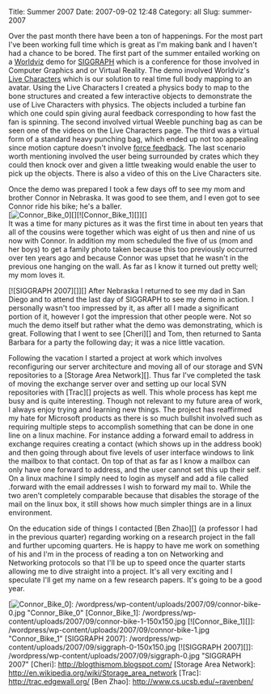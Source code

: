 Title: Summer 2007
Date: 2007-09-02 12:48
Category: all
Slug: summer-2007

Over the past month there have been a ton of happenings. For the most part I've
been working full time which is great as I'm making bank and I haven't had a
chance to be bored. The first part of the summer entailed working on a
[Worldviz][] demo for [SIGGRAPH][] which is a conference for those involved in
Computer Graphics and or Virtual Reality. The demo involved Worldviz's [Live
Characters][] which is our solution to real time full body mapping to an
avatar. Using the Live Characters I created a physics body to map to the bone
structures and created a few interactive objects to demonstrate the use of Live
Characters with physics. The objects included a turbine fan which one could
spin giving aural feedback corresponding to how fast the fan is spinning. The
second involved virtual Weeble punching bag as can be seen one of the videos on
the Live Characters page. The third was a virtual form of a standard heavy
punching bag, which ended up not too appealing since motion capture doesn't
involve [force feedback][]. The last scenario worth mentioning involved the
user being surrounded by crates which they could then knock over and given a
little tweaking would enable the user to pick up the objects. There is also a
video of this on the Live Characters site.

Once the demo was prepared I took a few days off to see my mom and
brother Connor in Nebraska. It was good to see them, and I even got to
see Connor ride his bike; he's a baller.  
[![Connor\_Bike\_0][]][][![Connor\_Bike\_1][]][]  
It was a time for many pictures as it was the first time in about ten
years that all of the cousins were together which was eight of us then
and nine of us now with Connor. In addition my mom scheduled the five of
us (mom and her boys) to get a family photo taken because this too
previously occurred over ten years ago and because Connor was upset that
he wasn't in the previous one hanging on the wall. As far as I know it
turned out pretty well; my mom loves it.

[![SIGGRAPH 2007][]][] After Nebraska I returned to see my dad in San Diego and
to attend the last day of SIGGRAPH to see my demo in action. I personally
wasn't too impressed by it, as after all I made a significant portion of it,
however I got the impression that other people were. Not so much the demo
itself but rather what the demo was demonstrating, which is great.  Following
that I went to see [Cheri][] and Tom, then returned to Santa Barbara for a
party the following day; it was a nice little vacation.

Following the vacation I started a project at work which involves reconfiguring
our server architecture and moving all of our storage and SVN repositories to a
[Storage Area Network][]. Thus far I've completed the task of moving the
exchange server over and setting up our local SVN repositories with [Trac][]
projects as well. This whole process has kept me busy and is quite
interesting. Though not relevant to my future area of work, I always enjoy
trying and learning new things. The project has reaffirmed my hate for
Microsoft products as there is so much bullshit involved such as requiring
multiple steps to accomplish something that can be done in one line on a linux
machine. For instance adding a forward email to address in exchange requires
creating a contact (which shows up in the address book) and then going through
about five levels of user interface windows to link the mailbox to that
contact. On top of that as far as I know a mailbox can only have one forward to
address, and the user cannot set this up their self. On a linux machine I
simply need to login as myself and add a file called .forward with the email
addresses I wish to forward my mail to. While the two aren't completely
comparable because that disables the storage of the mail on the linux box, it
still shows how much simpler things are in a linux environment.

On the education side of things I contacted [Ben Zhao][] (a professor I had in
the previous quarter) regarding working on a research project in the fall and
further upcoming quarters. He is happy to have me work on something of his and
I'm in the process of reading a ton on Networking and Networking protocols so
that I'll be up to speed once the quarter starts allowing me to dive straight
into a project. It's all very exciting and I speculate I'll get my name on a
few research papers. It's going to be a good year.

  [Worldviz]: http://www.worldviz.com
  [SIGGRAPH]: http://www.siggraph.org/
  [Live Characters]: http://www.worldviz.com/products/livecharacters/index.html
  [force feedback]: http://en.wikipedia.org/wiki/Haptic
  [Connor\_Bike\_0]: /wordpress/wp-content/uploads/2007/09/connor-bike-0-150x150.jpg
  [![Connor\_Bike\_0][]]: /wordpress/wp-content/uploads/2007/09/connor-bike-0.jpg
    "Connor_Bike_0"
  [Connor\_Bike\_1]: /wordpress/wp-content/uploads/2007/09/connor-bike-1-150x150.jpg
  [![Connor\_Bike\_1][]]: /wordpress/wp-content/uploads/2007/09/connor-bike-1.jpg
    "Connor_Bike_1"
  [SIGGRAPH 2007]: /wordpress/wp-content/uploads/2007/09/siggraph-0-150x150.jpg
  [![SIGGRAPH 2007][]]: /wordpress/wp-content/uploads/2007/09/siggraph-0.jpg
    "SIGGRAPH 2007"
  [Cheri]: http://blogthismom.blogspot.com/
  [Storage Area Network]: http://en.wikipedia.org/wiki/Storage_area_network
  [Trac]: http://trac.edgewall.org/
  [Ben Zhao]: http://www.cs.ucsb.edu/~ravenben/

